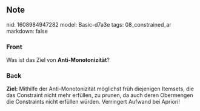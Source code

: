 ## Note
nid: 1608984947282
model: Basic-d7a3e
tags: 08_constrained_ar
markdown: false

### Front
<p>Was ist das Ziel von <b>Anti-Monotonizität</b>?</p>

### Back
<b>Ziel:</b> Mithilfe der Anti-Monotonizität möglichst früh
diejenigen Itemsets, die das Constraint nicht mehr erfüllen, zu
prunen, da auch deren Obermengen die Constraints nicht erfüllen
würden. Verringert Aufwand bei Apriori!
